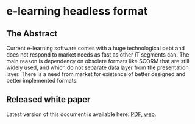 # e-learning headless format

## The Abstract

Current e-learning software comes with a huge technological debt and does not respond to market needs as fast as other IT segments can. The main reason is dependency on obsolete formats like SCORM that are still widely used, and which do not separate data layer from the presentation layer. There is a need from market for existence of better designed and better implemented formats.

## Released white paper 

Latest version of this document is available here: [PDF](https://escolalms.github.io/headless-format/paper.pdf), [web](https://escolalms.github.io/headless-format). 

